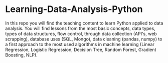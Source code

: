 # Learning-Data-Analysis-Python
In this repo you will find the teaching content to learn Python applied to data analysis. You will find lessons from the most basic concepts, data types, types of data structures, flow control, through data collection (API's, web scrapping), database uses (SQL, Mongo), data cleaning (pandas, numpy) to a first approach to the most used algorithms in machine learning (Linear Regression, Logistic Regression, Decision Tree, Random Forest, Gradient Boosting, NLP).  
